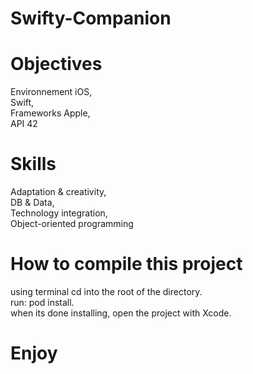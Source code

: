 # Swifty-Companion

# Objectives
Environnement iOS,<br />
Swift, <br />
Frameworks Apple,<br />
API 42 <br />

# Skills
Adaptation & creativity,<br />
DB & Data,<br />
Technology integration,<br />
Object-oriented programming <br />

# How to compile this project
using terminal cd into the root of the directory.<br />
run: pod install.<br />
when its done installing, open the project with Xcode.<br />
# Enjoy
